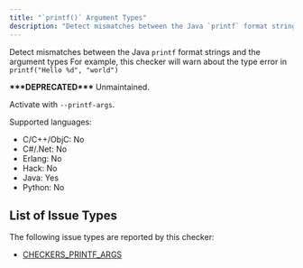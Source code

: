 ```yaml
---
title: "`printf()` Argument Types"
description: "Detect mismatches between the Java `printf` format strings and the argument types For example, this checker will warn about the type error in `printf(\"Hello %d\", \"world\")`"
---
```


Detect mismatches between the Java `printf` format strings and the argument types For example, this checker will warn about the type error in `printf("Hello %d", "world")`

**\*\*\*DEPRECATED\*\*\*** Unmaintained.

Activate with `--printf-args`.

Supported languages:

- C/C++/ObjC: No
- C#/.Net: No
- Erlang: No
- Hack: No
- Java: Yes
- Python: No

## List of Issue Types

The following issue types are reported by this checker:

- [CHECKERS_PRINTF_ARGS](/docs/next/all-issue-types#checkers_printf_args)
